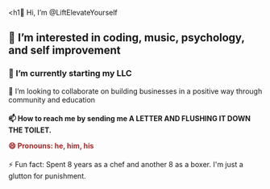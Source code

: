 <h1👋 Hi, I’m @LiftElevateYourself</h1>
<h2>👀 I’m interested in coding, music, psychology, and self improvement</h2>
<h3>🌱 I’m currently starting my LLC</h3>
<p>💞️ I’m looking to collaborate on building businesses in a positive way through community and education</p>
<h4>📫 How to reach me by sending me A LETTER AND FLUSHING IT DOWN THE TOILET.</p>
<p style="color: brown;">😄 Pronouns: he, him, his</h4>
<p>⚡ Fun fact: Spent 8 years as a chef and another 8 as a boxer. I'm just a glutton for punishment.</p>




<!---
Crosbylift/Crosbylift is a ✨ special ✨ repository because its `README.md` (this file) appears on your GitHub profile.
You can click the Preview link to take a look at your changes.
--->
